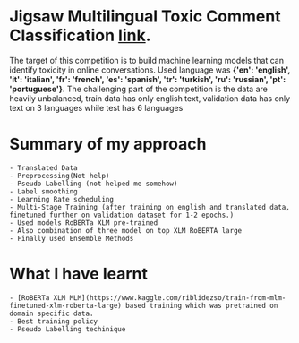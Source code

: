 # Jigsaw Multilingual Toxic Comment Classification [link](https://www.kaggle.com/c/jigsaw-multilingual-toxic-comment-classification/overview).

The target of this  competition is to build machine learning models that can identify toxicity in online conversations. Used language was 
**{'en': 'english', 'it': 'italian', 'fr': 'french', 'es': 'spanish', 'tr': 'turkish', 'ru': 'russian', 'pt': 'portuguese'}**. The challenging part of the competition is the data are heavily unbalanced, train data has only english text, validation data has only text on 3 languages while test has 6 languages


# Summary of my approach
```
- Translated Data
- Preprocessing(Not help)
- Pseudo Labelling (not helped me somehow)
- Label smoothing
- Learning Rate scheduling
- Multi-Stage Training (after training on english and translated data, finetuned further on validation dataset for 1-2 epochs.)
- Used models RoBERTa XLM pre-trained
- Also combination of three model on top XLM RoBERTA large
- Finally used Ensemble Methods
```

# What I have learnt 
```
- [RoBERTa XLM MLM](https://www.kaggle.com/riblidezso/train-from-mlm-finetuned-xlm-roberta-large) based training which was pretrained on domain specific data.
- Best training policy
- Pseudo Labelling techinique
```

